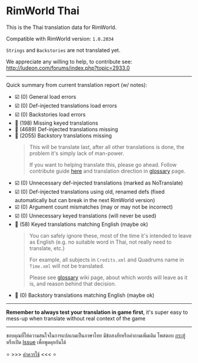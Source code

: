 # RimWorld Thai

This is the Thai translation data for RimWorld.

Compatible with RimWorld version: `1.0.2034`

`Strings` and `Backstories` are not translated yet.

We appreciate any willing to help, to contribute see: http://ludeon.com/forums/index.php?topic=2933.0

------------------------------------

Quick summary from current translation report (w/ notes):
  * :ballot_box_with_check: (0) General load errors
  * :ballot_box_with_check: (0) Def-injected translations load errors
  * :ballot_box_with_check: (0) Backstories load errors
  * :black_square_button: (198) Missing keyed translations
  * :black_square_button: (4689) Def-injected translations missing
  * :black_square_button: (2055) Backstory translations missing
    > This will be translate last, after all other translations is done, the problem it's simply lack of man-power.
    > 
    > If you want to helping translate this, please go ahead. Follow contribute guide [here](http://ludeon.com/forums/index.php?topic=2933.0) and translation direction in [glossary](https://github.com/Ludeon/RimWorld-Thai/wiki/Glossary) page.
  * :ballot_box_with_check: (0) Unnecessary def-injected translations (marked as NoTranslate)
  * :ballot_box_with_check: (0) Def-injected translations using old, renamed defs (fixed automatically but can break in the next RimWorld version)
  * :ballot_box_with_check: (0) Argument count mismatches (may or may not be incorrect)
  * :ballot_box_with_check: (0) Unnecessary keyed translations (will never be used)
  * :white_square_button: (58) Keyed translations matching English (maybe ok)
    > You can safely ignore these, most of the time it's intended to leave as English (e.g. no suitable word in Thai, not really need to translate, etc.)
    >
    > For example, all subjects in `Credits.xml` and Quadrums name in `Time.xml` will not be translated.
    >
    > Please see [glossary](https://github.com/Ludeon/RimWorld-Thai/wiki/Glossary) wiki page, about which words will leave as it is, and reason behind that decision.
  * :white_square_button: (0) Backstory translations matching English (maybe ok)

------------------------------------

**Remember to always test your translation in game first**, it's super easy to mess-up when translate without real context of the game

------------------------------------

ขอบคุณที่ให้ความสนใจในการแปลเกมเป็นภาษาไทย มีข้อสงสัยหรือคำถามเพิ่มเติม โพสตอบ [กระทู้](https://ludeon.com/forums/index.php?topic=45589.0) หรือเปิด [Issue](https://github.com/Ludeon/RimWorld-Thai/issues) เพื่อพูดคุยกันได้

:star: >>> [คำควรใช้](https://github.com/Ludeon/RimWorld-Thai/wiki/Glossary) <<< :star: